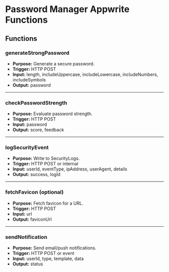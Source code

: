 # Password Manager Appwrite Functions

## Functions

### generateStrongPassword
- **Purpose:** Generate a secure password.
- **Trigger:** HTTP POST
- **Input:** length, includeUppercase, includeLowercase, includeNumbers, includeSymbols
- **Output:** password

---

### checkPasswordStrength
- **Purpose:** Evaluate password strength.
- **Trigger:** HTTP POST
- **Input:** password
- **Output:** score, feedback

---

### logSecurityEvent
- **Purpose:** Write to SecurityLogs.
- **Trigger:** HTTP POST or internal
- **Input:** userId, eventType, ipAddress, userAgent, details
- **Output:** success, logId

---

### fetchFavicon (optional)
- **Purpose:** Fetch favicon for a URL.
- **Trigger:** HTTP POST
- **Input:** url
- **Output:** faviconUrl

---

### sendNotification
- **Purpose:** Send email/push notifications.
- **Trigger:** HTTP POST or event
- **Input:** userId, type, template, data
- **Output:** status
